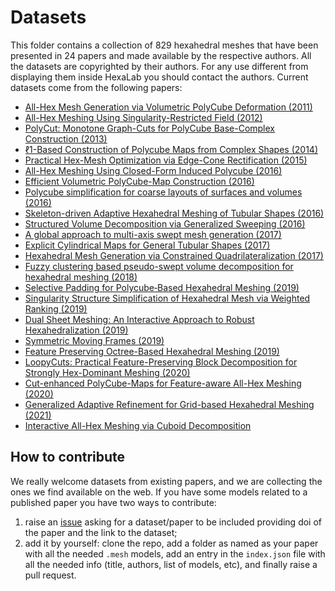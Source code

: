 # Datasets
This folder contains a collection of 829 hexahedral meshes that have been presented in 24 papers and made available by the respective authors. All the datasets are copyrighted by their authors. For any use different from displaying them inside HexaLab you should contact the authors.
Current datasets come from the following papers:

- [All-Hex Mesh Generation via Volumetric PolyCube Deformation (2011)](https://doi.org/10.1111/j.1467-8659.2011.02015.x)
- [All-Hex Meshing Using Singularity-Restricted Field (2012)](http://doi.org/10.1145/2366145.2366196)
- [PolyCut: Monotone Graph-Cuts for PolyCube Base-Complex Construction (2013)](https://doi.org/10.1145/2508363.2508388)
- [ℓ1-Based Construction of Polycube Maps from Complex Shapes (2014)](https://doi.org/10.1145/2602141)
- [Practical Hex-Mesh Optimization via Edge-Cone Rectification (2015)](http://doi.org/10.1145/2766905)
- [All-Hex Meshing Using Closed-Form Induced Polycube (2016)](http://doi.org/10.1145/2897824.2925957)
- [Efficient Volumetric PolyCube-Map Construction (2016)](http://doi.org/10.1111/cgf.13007)
- [Polycube simplification for coarse layouts of surfaces and volumes (2016)](http://doi.org/10.1111/cgf.12959 )
- [Skeleton-driven Adaptive Hexahedral Meshing of Tubular Shapes (2016)](http://doi.org/10.1111/cgf.13021)
- [Structured Volume Decomposition via Generalized Sweeping (2016)](http://doi.org/10.1109/TVCG.2015.2473835)
- [A global approach to multi-axis swept mesh generation (2017)](https://doi.org/10.1016/j.proeng.2017.09.817)
- [Explicit Cylindrical Maps for General Tubular Shapes (2017)](https://doi.org/10.1016/j.cad.2017.05.002)
- [Hexahedral Mesh Generation via Constrained Quadrilateralization (2017)](http://doi.org/10.1371/journal.pone.0177603)
- [Fuzzy clustering based pseudo-swept volume decomposition for hexahedral meshing (2018)](https://doi.org/10.1016/j.cad.2017.10.001)
- [Selective Padding for Polycube‐Based Hexahedral Meshing (2019)](https://doi.org/10.1111/cgf.13593)
- [Singularity Structure Simplification of Hexahedral Mesh via Weighted Ranking (2019)](https://arxiv.org/abs/1901.00238)
- [Dual Sheet Meshing: An Interactive Approach to Robust Hexahedralization (2019)](https://diglib.eg.org/handle/10.1111/cgf13617)
- [Symmetric Moving Frames (2019)](https://www.cs.cmu.edu/~kmcrane/Projects/SymmetricMovingFrames/index.html)
- [Feature Preserving Octree-Based Hexahedral Meshing (2019)](https://gaoxifeng.github.io/)
- [LoopyCuts: Practical Feature-Preserving Block Decomposition for Strongly Hex-Dominant Meshing (2020)](https://github.com/mlivesu/LoopyCuts)
- [Cut-enhanced PolyCube-Maps for Feature-aware All-Hex Meshing (2020)](https://guohaoxiang.github.io/projects/ce_polycube.html)
- [Generalized Adaptive Refinement for Grid-based Hexahedral Meshing (2021)](https://doi.org/10.1145/3478513.3480508)
- [Interactive All-Hex Meshing via Cuboid Decomposition](https://doi.org/10.1145/3478513.3480568)
## How to contribute
We really welcome datasets from existing papers, and we are collecting the ones we find available on the web. If you have some models related to a published paper you have two ways to contribute:
1) raise an [issue](https://github.com/cnr-isti-vclab/HexaLab/issues) asking for a dataset/paper to be included providing doi of the paper and the link to the dataset;
2) add it by yourself: clone the repo, add a folder as named as your paper with all the needed `.mesh` models, add an entry in the `index.json` file with all the needed info (title, authors, list of models, etc), and finally raise a pull request.

